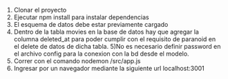 1) Clonar el proyecto
2) Ejecutar npm install para instalar dependencias
3) El esquema de datos debe estar previamente cargado 
4) Dentro de la tabla movies en la base de datos hay que agregar la columna deleted_at para poder cumplir con el requisito de paranoid en el delete de datos de dicha tabla.
5)No es necesario definir password en el archivo config para la conexion con la bd desde el modelo.
4) Correr con el comando nodemon /src/app.js
5) Ingresar por un navegador mediante la siguiente url localhost:3001